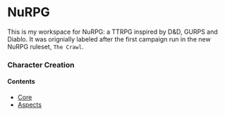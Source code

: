 # NuRPG

This is my workspace for NuRPG: a TTRPG inspired by D&D, GURPS and Diablo. It was orignially labeled after the first campaign run in the new NuRPG ruleset, `The Crawl`.


### Character Creation

#### Contents

* [Core](core.md)
* [Aspects](output.md)
